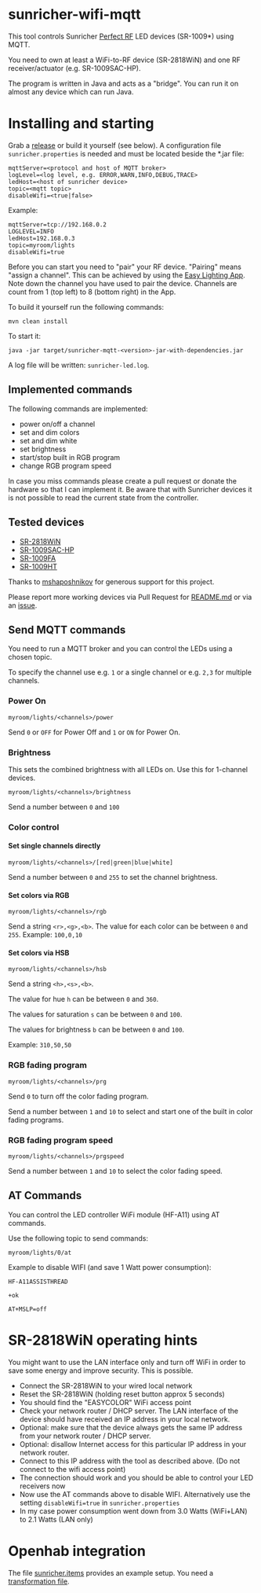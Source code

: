 # sunricher-wifi-mqtt

This tool controls Sunricher [Perfect RF](http://www.sunricher.com/perfect-rf-system-series/waterproof-perfect-rf-receiver.html) LED devices (SR-1009*) using MQTT.

You need to own at least a WiFi-to-RF device (SR-2818WiN) and one RF receiver/actuator (e.g. SR-1009SAC-HP).

The program is written in Java and acts as a "bridge". You can run it on almost any device which can run Java.

# Installing and starting #

Grab a [release](https://github.com/magcode/sunricher-wifi-mqtt/releases) or build it yourself (see below).
A configuration file `sunricher.properties` is needed and must be located beside the *.jar file:

``` 
mqttServer=<protocol and host of MQTT broker>
logLevel=<log level, e.g. ERROR,WARN,INFO,DEBUG,TRACE>
ledHost=<host of sunricher device>
topic=<mqtt topic>
disableWifi=<true|false>
```

Example:

``` 
mqttServer=tcp://192.168.0.2
LOGLEVEL=INFO
ledHost=192.168.0.3
topic=myroom/lights
disableWifi=true
```

Before you can start you need to "pair" your RF device. "Pairing" means "assign a channel". This can be achieved by using the [Easy Lighting App](http://www.sunricher.com/media/resources/manual/easylighting-user-manual.pdf). Note down the channel you have used to pair the device. Channels are count from 1 (top left) to 8 (bottom right) in the App.

To build it yourself run the following commands:

```
mvn clean install
```

To start it:

```
java -jar target/sunricher-mqtt-<version>-jar-with-dependencies.jar
```

A log file will be written: `sunricher-led.log`.

## Implemented commands ##
The following commands are implemented:

- power on/off a channel
- set and dim colors
- set and dim white
- set brightness
- start/stop built in RGB program
- change RGB program speed

In case you miss commands please create a pull request or donate the hardware so that I can implement it.
Be aware that with Sunricher devices it is not possible to read the current state from the controller.

## Tested devices ##
- [SR-2818WiN](http://www.sunricher.com/wifi-rf-convertor-sr-2818win.html)
- [SR-1009SAC-HP](http://www.sunricher.com/rf-wifi-control-ac-phase-cut-dimmer-with-push-dim-sr-1009sac-hp.html)
- [SR-1009FA](http://www.sunricher.com/5a-4ch-12-36v-constant-voltage-rf-led-strip-dimmer-controller-sr-1009fa.html)
- [SR-1009HT](http://www.sunricher.com/high-voltage-led-strip-rf-controller-sr-1009ht.html)

Thanks to [mshaposhnikov](https://github.com/mshaposhnikov) for generous support for this project.

Please report more working devices via Pull Request for [README.md](https://github.com/magcode/sunricher-wifi-mqtt/blob/master/README.md) or via an [issue](https://github.com/magcode/sunricher-wifi-mqtt/issues).


## Send MQTT commands ##
You need to run a MQTT broker and you can control the LEDs using a chosen topic.

To specify the channel use e.g. `1` or a single channel or e.g. `2,3` for multiple channels.


### Power On ###

```
myroom/lights/<channels>/power
```
Send `0` or `OFF` for Power Off and `1` or `ON` for Power On.


### Brightness ###
This sets the combined brightness with all LEDs on. Use this for 1-channel devices.

```
myroom/lights/<channels>/brightness
```

Send a number between `0` and `100`

### Color control ###

#### Set single channels directly ####

```
myroom/lights/<channels>/[red|green|blue|white]
```

Send a number between `0` and `255` to set the channel brightness.

#### Set colors via RGB ####
```
myroom/lights/<channels>/rgb
```
Send a string `<r>,<g>,<b>`. The value for each color can be between `0` and `255`.
Example: `100,0,10`

#### Set colors via HSB ####
```
myroom/lights/<channels>/hsb
```
Send a string `<h>,<s>,<b>`.

The value for hue `h` can be between `0` and `360`.

The values for saturation `s` can be between `0` and `100`.

The values for brightness `b` can be between `0` and `100`.

Example: `310,50,50`

### RGB fading program ###

```
myroom/lights/<channels>/prg
```
Send `0` to turn off the color fading program.

Send a number between `1` and `10` to select and start one of the built in color fading programs.

### RGB fading program speed ###

```
myroom/lights/<channels>/prgspeed
```
Send a number between `1` and `10` to select the color fading speed.

## AT Commands ##

You can control the LED controller WiFi module (HF-A11) using AT commands.

Use the following topic to send commands:


```
myroom/lights/0/at
```

Example to disable WIFI (and save 1 Watt power consumption):

```
HF-A11ASSISTHREAD
```
```
+ok
```
```
AT+MSLP=off
```

# SR-2818WiN operating hints #
You might want to use the LAN interface only and turn off WiFi in order to save some energy and improve security. This is possible.
* Connect the SR-2818WiN to your wired local network
* Reset the SR-2818WiN (holding reset button approx 5 seconds)
* You should find the "EASYCOLOR" WiFi access point
* Check your network router / DHCP server. The LAN interface of the device should have received an IP address in your local network.
* Optional: make sure that the device always gets the same IP address from your network router / DHCP server.
* Optional: disallow Internet access for this particular IP address in your network router.
* Connect to this IP address with the tool as described above. (Do not connect to the wifi access point)
* The connection should work and you should be able to control your LED receivers now
* Now use the AT commands above to disable WIFI. Alternatively use the setting `disableWifi=true` in `sunricher.properties`
* In my case power consumption went down from 3.0 Watts (WiFi+LAN) to 2.1 Watts (LAN only)

# Openhab integration #

The file [sunricher.items](/openhab/sunricher.items) provides an example setup.
You need a [transformation file](/openhab/sunricherrgbw.js).
